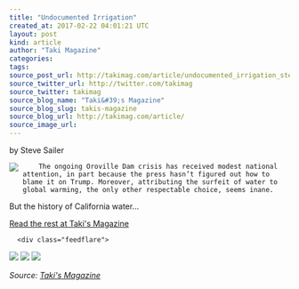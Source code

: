 ```yaml
---
title: "Undocumented Irrigation"
created_at: 2017-02-22 04:01:21 UTC
layout: post
kind: article
author: "Taki Magazine"
categories: 
tags: 
source_post_url: http://takimag.com/article/undocumented_irrigation_steve_sailer
source_twitter_url: http://twitter.com/takimag
source_twitter: takimag
source_blog_name: "Taki&#39;s Magazine"
source_blog_slug: takis-magazine
source_blog_url: http://takimag.com/article/
source_image_url: 
---
```

by Steve Sailer<br />
	  

<img src="http://takimag.com/images/uploads/bigstock-Los-Angeles-Aqueduct-Start-21058646.jpg" style="float:left;margin-right:8px;"/>
	






	
		The ongoing Oroville Dam crisis has received modest national attention, in part because the press hasn’t figured out how to blame it on Trump. Moreover, attributing the surfeit of water to global warming, the only other respectable choice, seems inane.

But the history of California water...
	<p><a href="http://takimag.com/article/undocumented_irrigation_steve_sailer">Read the rest at Taki's Magazine</a></p>
						
	  
	  
	  
	  <div class="feedflare">
<a href="http://feeds.feedburner.com/~ff/takimag?a=Jnl3CGeLwGA:BsMLLABaz0I:yIl2AUoC8zA"><img src="http://feeds.feedburner.com/~ff/takimag?d=yIl2AUoC8zA" border="0"></img></a> <a href="http://feeds.feedburner.com/~ff/takimag?a=Jnl3CGeLwGA:BsMLLABaz0I:qj6IDK7rITs"><img src="http://feeds.feedburner.com/~ff/takimag?d=qj6IDK7rITs" border="0"></img></a> <a href="http://feeds.feedburner.com/~ff/takimag?a=Jnl3CGeLwGA:BsMLLABaz0I:gIN9vFwOqvQ"><img src="http://feeds.feedburner.com/~ff/takimag?i=Jnl3CGeLwGA:BsMLLABaz0I:gIN9vFwOqvQ" border="0"></img></a>
</div><img src="http://feeds.feedburner.com/~r/takimag/~4/Jnl3CGeLwGA" height="1" width="1" alt=""/><div class="">
    <i>Source: <a href="http://takimag.com/article/">Taki&#39;s Magazine</a></i>
</div>

